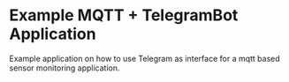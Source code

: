 # Example MQTT + TelegramBot Application

Example application on how to use Telegram as interface for a mqtt based sensor monitoring application. 

